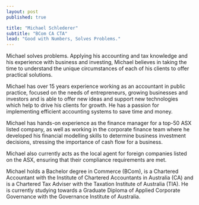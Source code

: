 ```yaml
---
layout: post
published: true

title: "Michael Schlederer"
subtitle: "BCom CA CTA"
lead: "Good with Numbers, Solves Problems."
---
```


Michael solves problems. Applying his accounting and tax knowledge and his experience with business and investing, Michael believes in taking the time to understand the unique circumstances of each of his clients to offer practical solutions.

Michael has over 15 years experience working as an accountant in public practice, focused on the needs of entrepreneurs, growing businesses and investors and is able to offer new ideas and support new technologies which help to drive his clients for growth. He has a passion for implementing efficient accounting systems to save time and money.

Michael has hands-on experience as the finance manager for a top-50 ASX listed company, as well as working in the corporate finance team where he developed his financial modelling skills to determine business investment decisions, stressing the importance of cash flow for a business.

Michael also currently acts as the local agent for foreign companies listed on the ASX, ensuring that their compliance requirements are met.

Michael holds a Bachelor degree in Commerce (BCom), is a Chartered Accountant with the Institute of Chartered Accountants in Australia (CA) and is a Chartered Tax Adviser with the Taxation Institute of Australia (TIA). He is currently studying towards a Graduate Diploma of Applied Corporate Governance with the Governance Institute of Australia.

[<i class="fa fa-linkedin-square fa-3x"></i>](//au.linkedin.com/in/michaelschlederer/) [<i class="fa fa-twitter-square fa-3x"></i>](//twitter.com/MichaelSchled)
